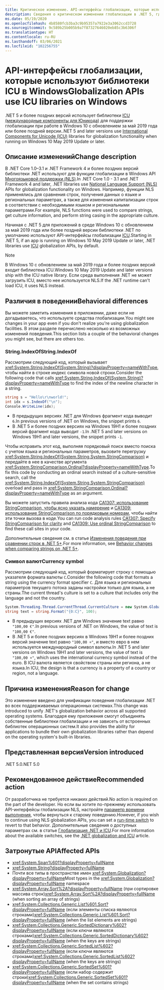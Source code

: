 ```yaml
---
title: Критическое изменение. API-интерфейсы глобализации, которые используют библиотеки ICU в Windows
description: Сведения о критическом изменении глобализации в .NET 5, где для функций глобализации используются библиотеки ICU вместо NLS.
ms.date: 05/19/2020
ms.openlocfilehash: 4b8580fcb3ba3c9b95357a7922e3a3062ccd3728
ms.sourcegitcommit: 9c589b25b005b9a7f87327646020eb85c3b6306f
ms.translationtype: HT
ms.contentlocale: ru-RU
ms.lasthandoff: 03/06/2021
ms.locfileid: "102256755"
---
```

# <a name="globalization-apis-use-icu-libraries-on-windows"></a><span data-ttu-id="dbd5a-103">API-интерфейсы глобализации, которые используют библиотеки ICU в Windows</span><span class="sxs-lookup"><span data-stu-id="dbd5a-103">Globalization APIs use ICU libraries on Windows</span></span>

<span data-ttu-id="dbd5a-104">.NET 5 и более поздних версий использует библиотеки [ICU (международные компоненты для Юникода)](http://site.icu-project.org/home) для поддержки глобализации при работе в Windows 10 с обновлением за май 2019 года или более поздней версии.</span><span class="sxs-lookup"><span data-stu-id="dbd5a-104">.NET 5 and later versions use [International Components for Unicode (ICU)](http://site.icu-project.org/home) libraries for globalization functionality when running on Windows 10 May 2019 Update or later.</span></span>

## <a name="change-description"></a><span data-ttu-id="dbd5a-105">Описание изменений</span><span class="sxs-lookup"><span data-stu-id="dbd5a-105">Change description</span></span>

<span data-ttu-id="dbd5a-106">В .NET Core 1.0–3.1 и .NET Framework 4 и более поздних версий библиотеки .NET используют для функции глобализации в Windows API [Многоязыковой поддержки (NLS)](/windows/win32/intl/national-language-support).</span><span class="sxs-lookup"><span data-stu-id="dbd5a-106">In .NET Core 1.0 - 3.1 and .NET Framework 4 and later, .NET libraries use [National Language Support (NLS)](/windows/win32/intl/national-language-support) APIs for globalization functionality on Windows.</span></span> <span data-ttu-id="dbd5a-107">Например, функции NLS применялись для сравнения строк, получения данных о языке и региональных параметрах, а также для изменения капитализации строк в соответствии с необходимыми языком и региональными параметрами.</span><span class="sxs-lookup"><span data-stu-id="dbd5a-107">For example, NLS functions were used to compare strings, get culture information, and perform string casing in the appropriate culture.</span></span>

<span data-ttu-id="dbd5a-108">Начиная с .NET 5 для приложений в среде Windows 10 с обновлением за май 2019 года или более поздней версии библиотеки .NET по умолчанию используют API-интерфейсы глобализации [ICU](http://site.icu-project.org/home).</span><span class="sxs-lookup"><span data-stu-id="dbd5a-108">Starting in .NET 5, if an app is running on Windows 10 May 2019 Update or later, .NET libraries use [ICU](http://site.icu-project.org/home) globalization APIs, by default.</span></span>

> [!NOTE]
> <span data-ttu-id="dbd5a-109">В Windows 10 с обновлением за май 2019 года и более поздних версий входит библиотека ICU.</span><span class="sxs-lookup"><span data-stu-id="dbd5a-109">Windows 10 May 2019 Update and later versions ship with the ICU native library.</span></span> <span data-ttu-id="dbd5a-110">Если среда выполнения .NET не может загрузить ICU, вместо нее используется NLS.</span><span class="sxs-lookup"><span data-stu-id="dbd5a-110">If the .NET runtime can't load ICU, it uses NLS instead.</span></span>

## <a name="behavioral-differences"></a><span data-ttu-id="dbd5a-111">Различия в поведении</span><span class="sxs-lookup"><span data-stu-id="dbd5a-111">Behavioral differences</span></span>

<span data-ttu-id="dbd5a-112">Вы можете заметить изменения в приложении, даже если не догадываетесь, что используете средства глобализации.</span><span class="sxs-lookup"><span data-stu-id="dbd5a-112">You might see changes in your app even if you don't realize you're using globalization facilities.</span></span> <span data-ttu-id="dbd5a-113">В этом разделе перечислено несколько из возможных изменений поведения.</span><span class="sxs-lookup"><span data-stu-id="dbd5a-113">This section lists a couple of the behavioral changes you might see, but there are others too.</span></span>

### <a name="stringindexof"></a><span data-ttu-id="dbd5a-114">String.IndexOf</span><span class="sxs-lookup"><span data-stu-id="dbd5a-114">String.IndexOf</span></span>

<span data-ttu-id="dbd5a-115">Рассмотрим следующий код, который вызывает <xref:System.String.IndexOf(System.String)?displayProperty=nameWithType>, чтобы найти в строке индекс символа новой строки.</span><span class="sxs-lookup"><span data-stu-id="dbd5a-115">Consider the following code that calls <xref:System.String.IndexOf(System.String)?displayProperty=nameWithType> to find the index of the newline character in a string.</span></span>

```csharp
string s = "Hello\r\nworld!";
int idx = s.IndexOf("\n");
Console.WriteLine(idx);
```

- <span data-ttu-id="dbd5a-116">В предыдущих версиях .NET для Windows фрагмент кода выводит `6`.</span><span class="sxs-lookup"><span data-stu-id="dbd5a-116">In previous versions of .NET on Windows, the snippet prints `6`.</span></span>
- <span data-ttu-id="dbd5a-117">В .NET 5 и более поздних версиях на Windows 19H1 и более поздних версий фрагмент кода выводит `-1`.</span><span class="sxs-lookup"><span data-stu-id="dbd5a-117">In .NET 5 and later versions on Windows 19H1 and later versions, the snippet prints `-1`.</span></span>

<span data-ttu-id="dbd5a-118">Чтобы исправить этот код, выполняя порядковый поиск вместо поиска с учетом языка и региональных параметров, вызовите перегрузку <xref:System.String.IndexOf(System.String,System.StringComparison)> и передайте в нее в качестве аргумента <xref:System.StringComparison.Ordinal?displayProperty=nameWithType>.</span><span class="sxs-lookup"><span data-stu-id="dbd5a-118">To fix this code by conducting an ordinal search instead of a culture-sensitive search, call the <xref:System.String.IndexOf(System.String,System.StringComparison)> overload and pass in <xref:System.StringComparison.Ordinal?displayProperty=nameWithType> as an argument.</span></span>

<span data-ttu-id="dbd5a-119">Вы можете запустить правила анализа кода [CA1307: использование StringComparison, чтобы ясно указать намерение](../../../../fundamentals/code-analysis/quality-rules/ca1307.md) и [CA1309: использование StringComparison по порядковым номерам](../../../../fundamentals/code-analysis/quality-rules/ca1309.md), чтобы найти эти точки вызова в коде.</span><span class="sxs-lookup"><span data-stu-id="dbd5a-119">You can run code analysis rules [CA1307: Specify StringComparison for clarity](../../../../fundamentals/code-analysis/quality-rules/ca1307.md) and [CA1309: Use ordinal StringComparison](../../../../fundamentals/code-analysis/quality-rules/ca1309.md) to find these call sites in your code.</span></span>

<span data-ttu-id="dbd5a-120">Дополнительные сведения см. в статье [Изменения поведения при сравнении строк в .NET 5+](../../../../standard/base-types/string-comparison-net-5-plus.md).</span><span class="sxs-lookup"><span data-stu-id="dbd5a-120">For more information, see [Behavior changes when comparing strings on .NET 5+](../../../../standard/base-types/string-comparison-net-5-plus.md).</span></span>

### <a name="currency-symbol"></a><span data-ttu-id="dbd5a-121">Символ валют</span><span class="sxs-lookup"><span data-stu-id="dbd5a-121">Currency symbol</span></span>

<span data-ttu-id="dbd5a-122">Рассмотрим следующий код, который форматирует строку с помощью указателя формата валюты `C`.</span><span class="sxs-lookup"><span data-stu-id="dbd5a-122">Consider the following code that formats a string using the currency format specifier `C`.</span></span> <span data-ttu-id="dbd5a-123">Для языка и региональных параметров текущего потока заданы настройки только для языка, а не страны.</span><span class="sxs-lookup"><span data-stu-id="dbd5a-123">The current thread's culture is set to a culture that includes only the language and not the country.</span></span>

```csharp
System.Threading.Thread.CurrentThread.CurrentCulture = new System.Globalization.CultureInfo("de");
string text = string.Format("{0:C}", 100);
```

- <span data-ttu-id="dbd5a-124">В предыдущих версиях .NET для Windows значение text равно `"100,00 €"`.</span><span class="sxs-lookup"><span data-stu-id="dbd5a-124">In previous versions of .NET on Windows, the value of text is `"100,00 €"`.</span></span>
- <span data-ttu-id="dbd5a-125">В .NET 5 и более поздних версиях в Windows 19H1 и более поздних версий значение text равно `"100,00 ¤"`, и вместо евро в нем используется международный символ валюты.</span><span class="sxs-lookup"><span data-stu-id="dbd5a-125">In .NET 5 and later versions on Windows 19H1 and later versions, the value of text is `"100,00 ¤"`, which uses the international currency symbol instead of the euro.</span></span> <span data-ttu-id="dbd5a-126">В ICU валюта является свойством страны или региона, а не языка.</span><span class="sxs-lookup"><span data-stu-id="dbd5a-126">In ICU, the design is that a currency is a property of a country or region, not a language.</span></span>

## <a name="reason-for-change"></a><span data-ttu-id="dbd5a-127">Причина изменения</span><span class="sxs-lookup"><span data-stu-id="dbd5a-127">Reason for change</span></span>

<span data-ttu-id="dbd5a-128">Это изменение введено для унификации поведения глобализации .NET во всех поддерживаемых операционных системах.</span><span class="sxs-lookup"><span data-stu-id="dbd5a-128">This change was introduced to unify .NET's globalization behavior across all supported operating systems.</span></span> <span data-ttu-id="dbd5a-129">Благодаря ему приложения смогут объединять собственные библиотеки глобализации и не зависеть от встроенных библиотек операционных систем.</span><span class="sxs-lookup"><span data-stu-id="dbd5a-129">It also provides the ability for applications to bundle their own globalization libraries rather than depend on the operating system's built-in libraries.</span></span>

## <a name="version-introduced"></a><span data-ttu-id="dbd5a-130">Представленная версия</span><span class="sxs-lookup"><span data-stu-id="dbd5a-130">Version introduced</span></span>

<span data-ttu-id="dbd5a-131">.NET 5.0</span><span class="sxs-lookup"><span data-stu-id="dbd5a-131">.NET 5.0</span></span>

## <a name="recommended-action"></a><span data-ttu-id="dbd5a-132">Рекомендованное действие</span><span class="sxs-lookup"><span data-stu-id="dbd5a-132">Recommended action</span></span>

<span data-ttu-id="dbd5a-133">От разработчика не требуется никаких действий.</span><span class="sxs-lookup"><span data-stu-id="dbd5a-133">No action is required on the part of the developer.</span></span> <span data-ttu-id="dbd5a-134">Но если вы хотите по-прежнему использовать API-интерфейсы глобализации NLS, настройте [параметр времени выполнения](../../../run-time-config/globalization.md#nls), чтобы вернуться к старому поведению.</span><span class="sxs-lookup"><span data-stu-id="dbd5a-134">However, if you wish to continue using NLS globalization APIs, you can set a [run-time switch](../../../run-time-config/globalization.md#nls) to revert to that behavior.</span></span> <span data-ttu-id="dbd5a-135">Дополнительные сведения о доступных параметрах см. в статье [Глобализация .NET и ICU](../../../../standard/globalization-localization/globalization-icu.md).</span><span class="sxs-lookup"><span data-stu-id="dbd5a-135">For more information about the available switches, see the [.NET globalization and ICU](../../../../standard/globalization-localization/globalization-icu.md) article.</span></span>

## <a name="affected-apis"></a><span data-ttu-id="dbd5a-136">Затронутые API</span><span class="sxs-lookup"><span data-stu-id="dbd5a-136">Affected APIs</span></span>

- <xref:System.Span%601?displayProperty=fullName>
- <xref:System.String?displayProperty=fullName>
- <span data-ttu-id="dbd5a-137">Почти все типы в пространстве имен <xref:System.Globalization?displayProperty=fullName></span><span class="sxs-lookup"><span data-stu-id="dbd5a-137">Most types in the <xref:System.Globalization?displayProperty=fullName> namespace</span></span>
- <span data-ttu-id="dbd5a-138"><xref:System.Array.Sort%2A?displayProperty=fullName> (при сортировке массива строк)</span><span class="sxs-lookup"><span data-stu-id="dbd5a-138"><xref:System.Array.Sort%2A?displayProperty=fullName> (when sorting an array of strings)</span></span>
- <span data-ttu-id="dbd5a-139"><xref:System.Collections.Generic.List%601.Sort?displayProperty=fullName> (если элементы списка являются строками)</span><span class="sxs-lookup"><span data-stu-id="dbd5a-139"><xref:System.Collections.Generic.List%601.Sort?displayProperty=fullName> (when the list elements are strings)</span></span>
- <span data-ttu-id="dbd5a-140"><xref:System.Collections.Generic.SortedDictionary%602?displayProperty=fullName> (если ключи являются строками)</span><span class="sxs-lookup"><span data-stu-id="dbd5a-140"><xref:System.Collections.Generic.SortedDictionary%602?displayProperty=fullName> (when the keys are strings)</span></span>
- <span data-ttu-id="dbd5a-141"><xref:System.Collections.Generic.SortedList%602?displayProperty=fullName> (если ключи являются строками)</span><span class="sxs-lookup"><span data-stu-id="dbd5a-141"><xref:System.Collections.Generic.SortedList%602?displayProperty=fullName> (when the keys are strings)</span></span>
- <span data-ttu-id="dbd5a-142"><xref:System.Collections.Generic.SortedSet%601?displayProperty=fullName> (если набор содержит строки)</span><span class="sxs-lookup"><span data-stu-id="dbd5a-142"><xref:System.Collections.Generic.SortedSet%601?displayProperty=fullName> (when the set contains strings)</span></span>

<!--

### Affected APIs

- ``T:System.Span`1``
- `T:System.String`
- `N:System.Globalization`
- `Overload:System.Array.Sort`
- ``M:System.Collections.Generic.List`1.Sort``
- ``T:System.Collections.Generic.SortedDictionary`2``
- ``T:System.Collections.Generic.SortedList`2``
- ``T:System.Collections.Generic.SortedSet`1``

### Category

- Core .NET libraries
- Globalization

-->

